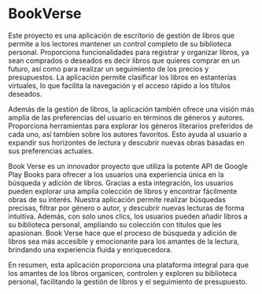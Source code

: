 # BookVerse
Este proyecto es una aplicación de escritorio de gestión de libros que permite a los lectores mantener un control completo de su biblioteca personal. Proporciona funcionalidades para registrar y organizar libros, ya sean comprados o deseados es decir libros que quieres comprar en un futuro, así como para realizar un seguimiento de los precios y presupuestos. La aplicación permite clasificar los libros en estanterías virtuales, lo que facilita la navegación y el acceso rápido a los títulos deseados.

Además de la gestión de libros, la aplicación también ofrece una visión más amplia de las preferencias del usuario en términos de géneros y autores. Proporciona herramientas para explorar los géneros literarios preferidos de cada uno, así tambien sobre los autores favoritos. Esto ayuda al usuario a expandir sus horizontes de lectura y descubrir nuevas obras basadas en sus preferencias actuales.

Book Verse es un innovador proyecto que utiliza la potente API de Google Play Books para ofrecer a los usuarios una experiencia única en la búsqueda y adición de libros. Gracias a esta integración, los usuarios pueden explorar una amplia colección de libros y encontrar fácilmente obras de su interés. Nuestra aplicación permite realizar búsquedas precisas, filtrar por género o autor, y descubrir nuevas lecturas de forma intuitiva. Además, con solo unos clics, los usuarios pueden añadir libros a su biblioteca personal, ampliando su colección con títulos que les apasionan. Book Verse hace que el proceso de búsqueda y adición de libros sea más accesible y emocionante para los amantes de la lectura, brindando una experiencia fluida y enriquecedora.

En resumen, esta aplicación proporciona una plataforma integral para que los amantes de los libros organicen, controlen y exploren su biblioteca personal, facilitando la gestión de libros y el seguimiento de presupuesto.

